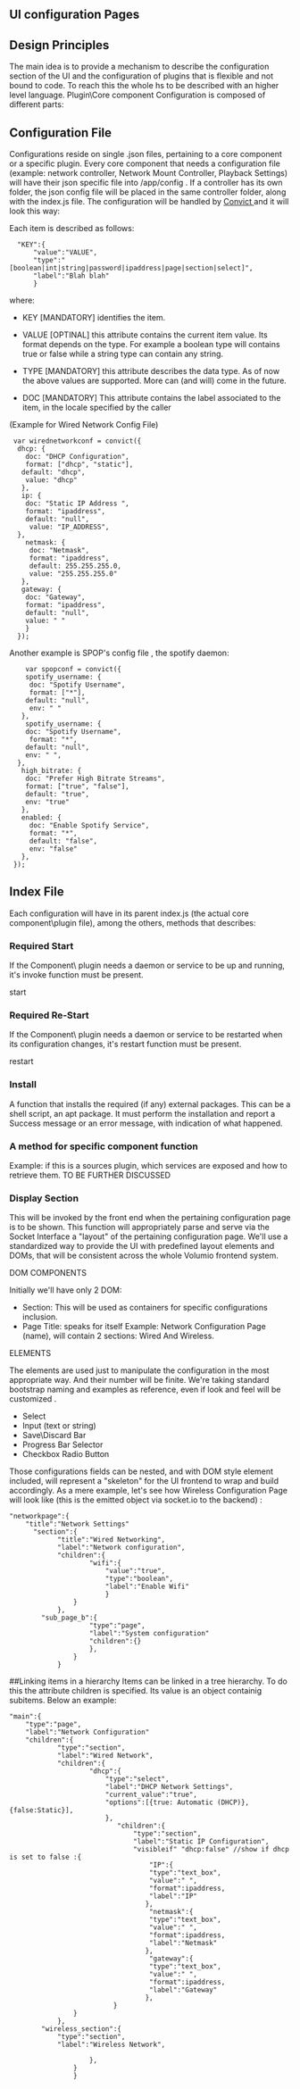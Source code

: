 ## UI configuration Pages

## Design Principles

The main idea is to provide a mechanism to describe the configuration section of the UI and the configuration of plugins that is flexible and not bound to code.
To reach this the whole hs to be described with an higher level language.
Plugin\Core component Configuration is composed of different parts:

## Configuration File

Configurations reside on single .json files, pertaining to a core component or a specific plugin.
Every core component that needs a configuration file (example: network controller, Network Mount Controller, Playback Settings) will have their json specific file into /app/config .
If a controller has its own folder, the json config file will be placed in the same controller folder, along with the index.js file. The configuration will be handled by [Convict ](https://github.com/mozilla/node-convict) and it will look this way:

Each item is described as follows:

      "KEY":{
          "value":"VALUE",
          "type":"[boolean|int|string|password|ipaddress|page|section|select]",
          "label":"Blah blah"
          }

where:

*   KEY [MANDATORY] identifies the item.

*   VALUE [OPTINAL] this attribute contains the current item value. Its format depends on the type. For example a boolean
 type will contains true or false while a string type can contain any string.

*   TYPE [MANDATORY] this attribute describes the data type. As of now the above values
 are supported. More can (and will) come in the future.

*   DOC [MANDATORY] This attribute contains the label associated to the item, in the locale specified by the caller


(Example for Wired Network Config File)

     var wirednetworkconf = convict({
      dhcp: {
        doc: "DHCP Configuration",
        format: ["dhcp", "static"],
       default: "dhcp",
        value: "dhcp"
       },
       ip: {
        doc: "Static IP Address ",
        format: "ipaddress",
        default: "null",
         value: "IP_ADDRESS",
      },
        netmask: {
         doc: "Netmask",
         format: "ipaddress",
         default: 255.255.255.0,
         value: "255.255.255.0"
       },
       gateway: {
        doc: "Gateway",
        format: "ipaddress",
        default: "null",
        value: " "
        }
      });

Another example is SPOP's config file , the spotify daemon:

        var spopconf = convict({
        spotify_username: {
         doc: "Spotify Username",
         format: ["*"],
        default: "null",
         env: " "
       },
        spotify_username: {
        doc: "Spotify Username",
         format: "*",
        default: "null",
        env: " ",
      },
       high_bitrate: {
        doc: "Prefer High Bitrate Streams",
        format: ["true", "false"],
        default: "true",
        env: "true"
       },
       enabled: {
         doc: "Enable Spotify Service",
         format: "*",
         default: "false",
         env: "false"
       },
     });




## Index File

Each configuration will have in its parent index.js (the actual core component\plugin file), among the others,  methods that describes:

### Required Start

If the Component\ plugin needs a daemon or service to be up and running, it's invoke function must be present.

start

### Required Re-Start

If the Component\ plugin needs a daemon or service to be restarted when its configuration changes, it's restart function must be present.

restart

### Install

A function that installs the required (if any) external packages. This can be a shell script, an apt package. It must perform the installation and report a Success message or an error message, with indication of what happened.

### A method for  specific component function

Example: if this is a sources plugin, which services are exposed and how to retrieve them.
TO BE FURTHER DISCUSSED



### Display Section

This will be invoked by the front end when the pertaining configuration page is to be shown. This function will appropriately parse and serve via the Socket Interface a "layout" of the pertaining configuration page. We'll use a standardized way to provide the UI with predefined layout elements and DOMs, that will be consistent across the whole Volumio frontend system.

DOM COMPONENTS

Initially we'll have only 2 DOM:
 - Section: This will be used as containers for specific configurations inclusion.
 - Page Title: speaks for itself
Example: Network Configuration Page (name),  will contain 2 sections: Wired And Wireless.

ELEMENTS

The elements are used just to manipulate the configuration in the most appropriate way. And their number will be finite. We're taking standard bootstrap naming and examples as reference, even if look and feel will be customized .

- Select
- Input (text or string)
- Save\Discard Bar
- Progress Bar Selector
- Checkbox Radio Button

Those configurations fields can be nested, and with DOM style element included, will represent a "skeleton" for the UI frontend to wrap and build accordingly.
As a mere example, let's see how Wireless Configuration Page will look like (this is the emitted object via socket.io to the backend) :

    "networkpage":{
        "title":"Network Settings"
          "section":{
                "title":"Wired Networking",
                "label":"Network configuration",
                "children":{
                        "wifi":{
                            "value":"true",
                            "type":"boolean",
                            "label":"Enable Wifi"
                            }
                    }
                },
            "sub_page_b":{
                        "type":"page",
                        "label":"System configuration"
                        "children":{}
                        },
                    }
                }





##Linking items in a hierarchy
Items can be linked in a tree hierarchy. To do this the attribute children is specified. Its value is an object containig subitems. Below an example:

    "main":{
        "type":"page",
        "label":"Network Configuration"
        "children":{
                "type":"section",
                "label":"Wired Network",
                "children":{
                        "dhcp":{
                            "type":"select",
                            "label":"DHCP Network Settings",
                            "current_value":"true",
                            "options":[{true: Automatic (DHCP)},{false:Static}],
                            },
                               "children":{
                                   "type":"section",
                                   "label":"Static IP Configuration",
                                   "visibleif" "dhcp:false" //show if dhcp is set to false :{
                                       "IP":{
                                       "type":"text_box",
                                       "value":" ",
                                       "format":ipaddress,
                                       "label":"IP"
                                      },
                                       "netmask":{
                                       "type":"text_box",
                                       "value":" ",
                                       "format":ipaddress,
                                       "label":"Netmask"
                                      },
                                       "gateway":{
                                       "type":"text_box",
                                       "value":" ",
                                       "format":ipaddress,
                                       "label":"Gateway"
                                      },
                              }
                    }
                },
            "wireless_section":{
                "type":"section",
                "label":"Wireless Network",

                        },
                    }
                    }
